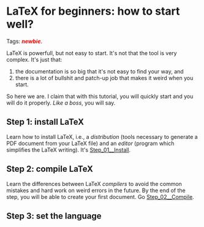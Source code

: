 
LaTeX for beginners: how to start well?
=======================================

Tags: **_<font style="color:red">newbie</font>_**.



LaTeX is powerfull, but not easy to start.
It's not that the tool is very complex.
It's just that:
1. the documentation is so big that it's not easy to find your way, and
2. there is a lot of bullshit and patch-up job that makes it weird when you start.

So here we are.
I claim that with this tutorial, you will quickly start and you will do it properly.
*Like a boss*, you will say.



Step 1: install LaTeX
---------------------


Learn how to install LaTeX, i.e.,
a *distribution* (tools necessary to generate a PDF document from your LaTeX file) and
an *editor* (program which simplifies the LaTeX writing).
It's [Step_01__Install](here).



Step 2: compile LaTeX
---------------------


Learn the differences between LaTeX *compilers* to avoid the common mistakes
and hard work on weird errors in the future.
By the end of the step, you will be able to create your first document.
Go [Step_02__Compile](there).



Step 3: set the language
------------------------
